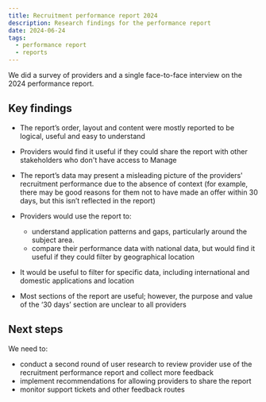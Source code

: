 ```yaml
---
title: Recruitment performance report 2024
description: Research findings for the performance report
date: 2024-06-24
tags:
  - performance report
  - reports
---
```


We did a survey of providers and a single face-to-face interview on the 2024 performance report.

## Key findings

- The report’s order, layout and content were mostly reported to be logical, useful and easy to understand

- Providers would find it useful if they could share the report with other stakeholders who don't have access to Manage

- The report’s data may present a misleading picture of the providers' recruitment performance due to the absence of context (for example, there may be good reasons for them not to have made an offer within 30 days, but this isn’t reflected in the report)

- Providers would use the report to:
  - understand application patterns and gaps, particularly around the subject area.
  - compare their performance data with national data, but would find it useful if they could filter by geographical location

- It would be useful to filter for specific data, including international and domestic applications and location

- Most sections of the report are useful; however, the purpose and value of the ‘30 days’ section are unclear to all providers

## Next steps

We need to:

- conduct a second round of user research to review provider use of the recruitment performance report and collect more feedback
- implement recommendations for allowing providers to share the report
- monitor support tickets and other feedback routes
